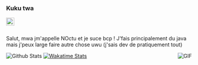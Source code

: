 ### Kuku twa

<a href="https://discord.gg/uEvBswy">
  <img align="left" alt="Mehdi's Instagram" width="22px" src="https://cdn.jsdelivr.net/npm/simple-icons@v3/icons/discord.svg" />
</a>

<br />
<br />

Salut, mwa jm'appelle NOctu et je suce bcp ! J'fais principalement du java mais j'peux large faire autre chose uwu (j'sais dev de pratiquement tout)

  <img align="right" alt="GIF" src="https://i.pinimg.com/originals/e4/26/70/e426702edf874b181aced1e2fa5c6cde.gif" />

![Github Stats](https://github-readme-stats.vercel.app/api?username=nocturnais&show_icons=true&hide_border=true)
[![ Wakatime Stats](https://github-readme-stats.vercel.app/api/wakatime?username=nocturnais&show_icons=true&hide_border=true&theme=radical)](https://github.com/anuraghazra/github-readme-stats/)
